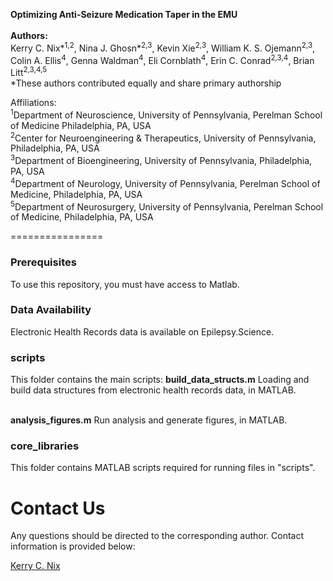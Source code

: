 **Optimizing Anti-Seizure Medication Taper in the EMU** <br><br>
**Authors:**<br>
Kerry C. Nix*<sup>1,2</sup>, Nina J. Ghosn*<sup>2,3</sup>, Kevin Xie<sup>2,3</sup>, William K. S. Ojemann<sup>2,3</sup>, Colin A. Ellis<sup>4</sup>, Genna Waldman<sup>4</sup>, Eli Cornblath<sup>4</sup>, Erin C. Conrad<sup>2,3,4</sup>, Brian Litt<sup>2,3,4,5</sup> <br>
*These authors contributed equally and share primary authorship

Affiliations: <br>
<sup>1</sup>Department of Neuroscience, University of Pennsylvania, Perelman School of Medicine Philadelphia, PA, USA<br>
<sup>2</sup>Center for Neuroengineering & Therapeutics, University of Pennsylvania, Philadelphia, PA, USA<br>
<sup>3</sup>Department of Bioengineering, University of Pennsylvania, Philadelphia, PA, USA<br>
<sup>4</sup>Department of Neurology, University of Pennsylvania, Perelman School of Medicine, Philadelphia, PA, USA<br>
<sup>5</sup>Department of Neurosurgery, University of Pennsylvania, Perelman School of Medicine, Philadelphia, PA, USA<br>

================

### Prerequisites
To use this repository, you must have access to Matlab. 

### Data Availability
Electronic Health Records data is available on Epilepsy.Science.

### scripts
This folder contains the main scripts:
**build_data_structs.m**
Loading and build data structures from electronic health records data, in MATLAB. <br><br>

**analysis_figures.m**
Run analysis and generate figures, in MATLAB.

### core_libraries
This folder contains MATLAB scripts required for running files in "scripts".



# Contact Us
Any questions should be directed to the corresponding author. Contact information is provided below:

[Kerry C. Nix](mailto:kerrynix@pennmedicine.upenn.edu)
